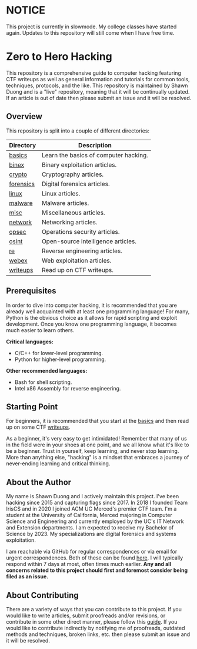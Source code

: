 # NOTICE

This project is currently in slowmode. My college classes have started again. Updates to this repository will still come when I have free time.

# Zero to Hero Hacking

This repository is a comprehensive guide to computer hacking featuring CTF writeups as well as general information and tutorials for common tools, techniques, protocols, and the like. This repository is maintained by Shawn Duong and is a "live" repository, meaning that it will be continually updated. If an article is out of date then please submit an issue and it will be resolved.

## Overview

This repository is split into a couple of different directories:

| **Directory**             | **Description**                       |
| ------------------------- | ------------------------------------- |
| [basics](./basics/)       | Learn the basics of computer hacking. |
| [binex](./binex/)         | Binary exploitation articles.         |
| [crypto](./crypto/)       | Cryptography articles.                |
| [forensics](./forensics/) | Digital forensics articles.           |
| [linux](./linux/)         | Linux articles.                       |
| [malware](./malware/)     | Malware articles.                     |
| [misc](./misc)            | Miscellaneous articles.               |
| [network](./network/)     | Networking articles.                  |
| [opsec](./opsec/)         | Operations security articles.         |
| [osint](./osint/)         | Open-source intelligence articles.    |
| [re](./re/)               | Reverse engineering articles.         |
| [webex](./webex/)         | Web exploitation articles.            |
| [writeups](./writeups/)   | Read up on CTF writeups.              |

## Prerequisites

In order to dive into computer hacking, it is recommended that you are already well acquainted with at least one programming language! For many, Python is the obvious choice as it allows for rapid scripting and exploit development. Once you know one programming language, it becomes much easier to learn others.

**Critical languages:**
- C/C++ for lower-level programming.
- Python for higher-level programming.

**Other recommended languages:**
- Bash for shell scripting.
- Intel x86 Assembly for reverse engineering.

## Starting Point

For beginners, it is recommended that you start at the [basics](./basics/) and then read up on some CTF [writeups](./writeups/).

As a beginner, it's very easy to get intimidated! Remember that many of us in the field were in your shoes at one point, and we all know what it's like to be a beginner. Trust in yourself, keep learning, and never stop learning. More than anything else, "hacking" is a mindset that embraces a journey of never-ending learning and critical thinking.

## About the Author

My name is Shawn Duong and I actively maintain this project. I've been hacking since 2015 and capturing flags since 2017. In 2018 I founded Team IrisCS and in 2020 I joined ACM UC Merced's premier CTF team. I'm a student at the University of California, Merced majoring in Computer Science and Engineering and currently employed by the UC's IT Network and Extension departments. I am expected to receive my Bachelor of Science by 2023. My specializations are digital forensics and systems exploitation.

I am reachable via GitHub for regular correspondences or via email for urgent correspondences. Both of these can be found [here](https://github.com/shawnduong). I will typically respond within 7 days at most, often times much earlier. **Any and all concerns related to this project should first and foremost consider being filed as an issue.**

## About Contributing

There are a variety of ways that you can contribute to this project. If you would like to write articles, submit proofreads and/or revisions, or contribute in some other direct manner, please follow this [guide](https://akrabat.com/the-beginners-guide-to-contributing-to-a-github-project/). If you would like to contribute indirectly by notifying me of proofreads, outdated methods and techniques, broken links, etc. then please submit an issue and it will be resolved.
